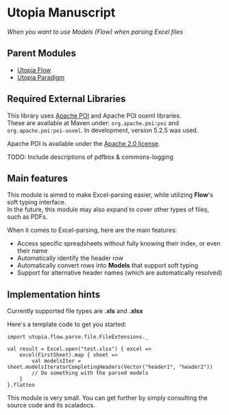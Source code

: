 # Utopia Manuscript
*When you want to use Models (Flow) when parsing Excel files*

## Parent Modules
- [Utopia Flow](https://github.com/Mikkomario/Utopia-Scala/tree/master/Flow)
- [Utopia Paradigm](https://github.com/Mikkomario/Utopia-Scala/tree/master/Paradigm)

## Required External Libraries
This library uses [Apache POI](https://poi.apache.org/) and Apache POI ooxml libraries.  
These are available at Maven under: `org.apache.poi:poi` and `org.apache.poi:poi-ooxml`. 
In development, version 5.2.5 was used.

Apache POI is available under the [Apache 2.0 license](https://poi.apache.org/legal.html).

TODO: Include descriptions of pdfbox & commons-logging

## Main features
This module is aimed to make Excel-parsing easier, while utilizing **Flow**'s soft typing interface.  
In the future, this module may also expand to cover other types of files, such as PDFs.

When it comes to Excel-parsing, here are the main features:
- Access specific spreadsheets without fully knowing their index, or even their name
- Automatically identify the header row
- Automatically convert rows into **Models** that support soft typing
- Support for alternative header names (which are automatically resolved)

## Implementation hints
Currently supported file types are **.xls** and **.xlsx**

Here's a template code to get you started:
```
import utopia.flow.parse.file.FileExtensions._

val result = Excel.open("test.xlsx") { excel =>
    excel(FirstSheet).map { sheet => 
        val modelsIter = sheet.modelsIteratorCompletingHeaders(Vector("header1", "header2"))
        // Do something with the parsed models
    }
}.flatten
```

This module is very small. You can get further by simply consulting the source code and its scaladocs.